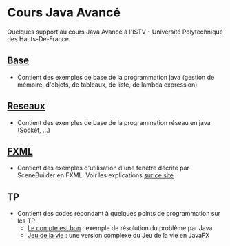 # Cours Java Avancé
Quelques support au cours Java Avancé à l'ISTV - Université Polytechnique des Hauts-De-France

## [Base](https://github.com/EmmanuelADAM/coursJavaAvance/tree/master/base)
* Contient des exemples de base de la programmation java (gestion de mémoire, d'objets, de tableaux, de liste, de lambda expression)

## [Reseaux](https://github.com/EmmanuelADAM/coursJavaAvance/tree/master/reseau) 
* Contient des exemples de base de la programmation réseau en java (Socket, ...)

## [FXML](https://github.com/EmmanuelADAM/coursJavaAvance/tree/master/fxml) 
* Contient des exemples d'utilisation d'une fenêtre décrite par SceneBuilder en FXML. Voir les explications [sur ce site](http://emmanuel.adam.free.fr/site/spip.php?article143)

## TP 
* Contient des codes répondant à quelques points de programmation sur les TP
  * [Le compte est bon](https://github.com/EmmanuelADAM/coursJavaAvance/tree/master/TP/CompteEstBon/) : exemple de résolution du problème par Java
  * [Jeu de la vie](https://github.com/EmmanuelADAM/coursJavaAvance/tree/master/TP/JeuDeLaVie) : une version complexe du Jeu de la vie en JavaFX
